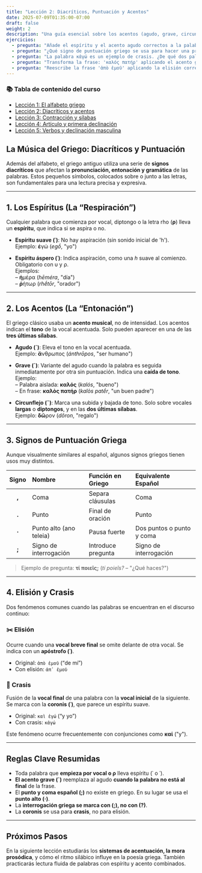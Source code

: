 ```yaml
---
title: "Lección 2: Diacríticos, Puntuación y Acentos"
date: 2025-07-09T01:35:00-07:00
draft: false
weight: 2
description: "Una guía esencial sobre los acentos (agudo, grave, circunflejo), los espíritus (suave, áspero), la puntuación y otros fenómenos como la elisión y la crasis en griego antiguo."
ejercicios:
  - pregunta: "Añade el espíritu y el acento agudo correctos a la palabra 'anthropos'."
  - pregunta: "¿Qué signo de puntuación griego se usa para hacer una pregunta? Escribe una pregunta corta usando ese signo."
  - pregunta: "La palabra κἀγώ es un ejemplo de crasis. ¿De qué dos palabras proviene?"
  - pregunta: "Transforma la frase: 'καλός πατήρ' aplicando el acento grave correctamente."
  - pregunta: "Reescribe la frase 'ἀπὸ ἐμοῦ' aplicando la elisión correctamente."
---
```

### 📚 Tabla de contenido del curso

- [Lección 1: El alfabeto griego](../leccion-1/)
- [Lección 2: Diacríticos y acentos](../leccion-2/)
- [Lección 3: Contracción y sílabas](../leccion-3/)
- [Lección 4: Artículo y primera declinación](../leccion-4/)
- [Lección 5: Verbos y declinación masculina](../leccion-5/)

## La Música del Griego: Diacríticos y Puntuación

Además del alfabeto, el griego antiguo utiliza una serie de **signos diacríticos** que afectan la **pronunciación, entonación y gramática** de las palabras. Estos pequeños símbolos, colocados sobre o junto a las letras, son fundamentales para una lectura precisa y expresiva.

---

## 1. Los Espíritus (La “Respiración”)

Cualquier palabra que comienza por vocal, diptongo o la letra rho (**ρ**) lleva un **espíritu**, que indica si se aspira o no.

- **Espíritu suave (᾽)**: No hay aspiración (sin sonido inicial de 'h').  
  Ejemplo: **ἐ**γώ (*egṓ*, "yo")

- **Espíritu áspero (῾)**: Indica aspiración, como una *h* suave al comienzo. Obligatorio con υ y ρ.  
  Ejemplos:  
  – **ἡ**μέρα (*hēméra*, "día")  
  – **ῥ**ήτωρ (*rhḗtōr*, "orador")

---

## 2. Los Acentos (La “Entonación”)

El griego clásico usaba un **acento musical**, no de intensidad. Los acentos indican el **tono** de la vocal acentuada. Solo pueden aparecer en una de las **tres últimas sílabas**.

- **Agudo (´)**: Eleva el tono en la vocal acentuada.  
  Ejemplo: **ἄ**νθρωπος (*ánthrōpos*, "ser humano")

- **Grave (`)**: Variante del agudo cuando la palabra es seguida inmediatamente por otra sin puntuación. Indica una **caída de tono**.  
  Ejemplo:  
  – Palabra aislada: **καλός** (*kalós*, "bueno")  
  – En frase: **καλὸς πατήρ** (*kalòs patḗr*, "un buen padre")

- **Circunflejo (῀)**: Marca una subida y bajada de tono. Solo sobre vocales **largas** o **diptongos**, y en las **dos últimas sílabas**.  
  Ejemplo: **δῶ**ρον (*dôron*, "regalo")

---

## 3. Signos de Puntuación Griega

Aunque visualmente similares al español, algunos signos griegos tienen usos muy distintos.

| Signo | Nombre | Función en Griego | Equivalente Español |
|:--:|:----------------|:----------------------------|:----------------------|
| **,** | Coma | Separa cláusulas | Coma |
| **.** | Punto | Final de oración | Punto |
| **·** | Punto alto (ano teleia) | Pausa fuerte | Dos puntos o punto y coma |
| **;** | Signo de interrogación | Introduce pregunta | Signo de interrogación |

> Ejemplo de pregunta: **τί ποιεῖς;** (*tí poieîs?* – "¿Qué haces?")

---

## 4. Elisión y Crasis

Dos fenómenos comunes cuando las palabras se encuentran en el discurso continuo:

### ✂️ Elisión
Ocurre cuando una **vocal breve final** se omite delante de otra vocal. Se indica con un **apóstrofo (᾽)**.

- Original: `ἀπὸ ἐμοῦ` (“de mí”)  
- Con elisión: `ἀπ᾽ ἐμοῦ`

### 🔗 Crasis
Fusión de la **vocal final** de una palabra con la **vocal inicial** de la siguiente. Se marca con la **coronis (᾽)**, que parece un espíritu suave.

- Original: `καὶ ἐγώ` (“y yo”)  
- Con crasis: `κἀγώ`

Este fenómeno ocurre frecuentemente con conjunciones como **καί** ("y").

---

## Reglas Clave Resumidas

- Toda palabra que **empieza por vocal o ρ** lleva espíritu (᾽ o ῾).
- **El acento grave (`)** reemplaza al agudo **cuando la palabra no está al final** de la frase.
- El **punto y coma español (;)** no existe en griego. En su lugar se usa el **punto alto (·)**.
- La **interrogación griega se marca con (;), no con (?)**.
- La **coronis** se usa para **crasis**, no para elisión.

---

## Próximos Pasos

En la siguiente lección estudiarás los **sistemas de acentuación, la mora prosódica**, y cómo el ritmo silábico influye en la poesía griega. También practicarás lectura fluida de palabras con espíritu y acento combinados.
